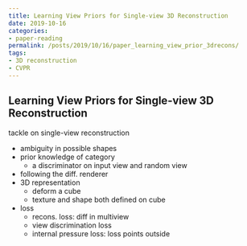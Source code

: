 ```yaml
---
title: Learning View Priors for Single-view 3D Reconstruction
date: 2019-10-16
categories:
- paper-reading
permalink: /posts/2019/10/16/paper_learning_view_prior_3drecons/
tags:
- 3D reconstruction
- CVPR
---
```


## Learning View Priors for Single-view 3D Reconstruction

tackle on single-view reconstruction
- ambiguity in possible shapes
- prior knowledge of category
    - a discriminator on input view and random view
- following the diff. renderer
- 3D representation
    - deform a cube
    - texture and shape both defined on cube
- loss
    - recons. loss: diff in multiview
    - view discrimination loss
    - internal pressure loss: loss points outside
